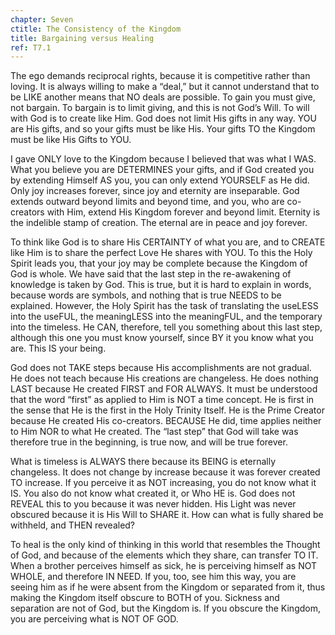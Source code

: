 ```yaml
---
chapter: Seven
ctitle: The Consistency of the Kingdom
title: Bargaining versus Healing
ref: T7.1
---
```


The ego demands reciprocal rights, because it is competitive rather than
loving. It is always willing to make a “deal,” but it cannot understand
that to be LIKE another means that NO deals are possible. To gain you
must give, not bargain. To bargain is to limit giving, and this is not
God’s Will. To will with God is to create like Him. God does not limit
His gifts in any way. YOU are His gifts, and so your gifts must be like
His. Your gifts TO the Kingdom must be like His Gifts to YOU.

I gave ONLY love to the Kingdom because I believed that was what I
WAS. What you believe you are DETERMINES your gifts, and if God created
you by extending Himself AS you, you can only extend YOURSELF as He did.
Only joy increases forever, since joy and eternity are inseparable. God
extends outward beyond limits and beyond time, and you, who are
co-creators with Him, extend His Kingdom forever and beyond limit.
Eternity is the indelible stamp of creation. The eternal are in peace
and joy forever.

To think like God is to share His CERTAINTY of what you are, and to
CREATE like Him is to share the perfect Love He shares with YOU. To this
the Holy Spirit leads you, that your joy may be complete because the
Kingdom of God is whole. We have said that the last step in the
re-awakening of knowledge is taken by God. This is true, but it is hard
to explain in words, because words are symbols, and nothing that is true
NEEDS to be explained. However, the Holy Spirit has the task of
translating the useLESS into the useFUL, the meaningLESS into the
meaningFUL, and the temporary into the timeless. He CAN, therefore, tell
you something about this last step,
although this one you must know yourself, since BY it you know what you
are. This IS your being.

God does not TAKE steps because His accomplishments are not gradual. He
does not teach because His creations are changeless. He does nothing
LAST because He created FIRST and FOR ALWAYS. It must be understood that
the word “first” as applied to Him is NOT a time concept. He is first in
the sense that He is the first in the Holy Trinity Itself. He is the
Prime Creator because He created His co-creators. BECAUSE He did, time
applies neither to Him NOR to what He created. The “last step” that God
will take was therefore true in the beginning, is true now, and will be
true forever.

What is timeless is ALWAYS there because its BEING is eternally
changeless. It does not change by increase because it was forever
created TO increase. If you perceive it as NOT increasing, you do not
know what it IS. You also do not know what created it, or Who HE is. God
does not REVEAL this to you because it was never hidden. His Light was
never obscured because it is His Will to SHARE it. How can what is fully
shared be withheld, and THEN revealed?

To heal is the only kind of thinking in this world that resembles the
Thought of God, and because of the elements which they share, can
transfer TO IT. When a brother perceives himself as sick, he is
perceiving himself as NOT WHOLE, and therefore IN NEED. If you, too, see
him this way, you are seeing him as if he were absent from the Kingdom
or separated from it, thus making the Kingdom itself obscure to BOTH of
you. Sickness and separation are not of God, but the Kingdom is. If you
obscure the Kingdom, you are perceiving what is NOT OF GOD.

